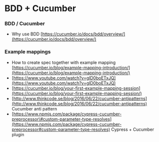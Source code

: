 # BDD + Cucumber

### BDD / Cucumber

* Why use BDD [https://cucumber.io/docs/bdd/overview/](https://cucumber.io/docs/bdd/overview/)

### Example mappings

* How to create spec together with example mapping [https://cucumber.io/blog/example-mapping-introduction/](https://cucumber.io/blog/example-mapping-introduction/)
* [https://www.youtube.com/watch?v=gID0boETxJQ](https://www.youtube.com/watch?v=gID0boETxJQ)
* [https://cucumber.io/blog/your-first-example-mapping-session](https://cucumber.io/blog/your-first-example-mapping-session/)
* [http://www.thinkcode.se/blog/2016/06/22/cucumber-antipatterns](http://www.thinkcode.se/blog/2016/06/22/cucumber-antipatterns) Cucumber anti pattern
* [https://www.npmjs.com/package/cypress-cucumber-preprocessor\#custom-parameter-type-resolves](https://www.npmjs.com/package/cypress-cucumber-preprocessor#custom-parameter-type-resolves) Cypress + Cucumber plugin

